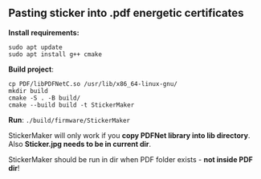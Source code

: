 Pasting sticker into .pdf energetic certificates
-

**Install requirements:**
```
sudo apt update
sudo apt install g++ cmake
```

**Build project**:
```
cp PDF/libPDFNetC.so /usr/lib/x86_64-linux-gnu/
mkdir build
cmake -S . -B build/
cmake --build build -t StickerMaker
```
**Run**:  `./build/firmware/StickerMaker`

StickerMaker will only work if you **copy PDFNet library into lib directory**.
Also **Sticker.jpg needs to be in current dir**.

StickerMaker should be run in dir when PDF folder exists - **not inside PDF dir**!
